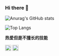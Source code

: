 ### Hi there 👋


![Anurag's GitHub stats](https://github-readme-stats.vercel.app/api?username=xxrBear)

![Top Langs](https://github-readme-stats.vercel.app/api/top-langs/?username=xxrBear&layout=compact&hide=javascript,html,css&card_width=250)


**热爱但是不擅长的技能**
<div>
    <img height="20" width="20" src="https://cdn.jsdelivr.net/npm/simple-icons@v7/icons/simpleicons.svg" />
    <img height="20" width="20" src="https://unpkg.com/simple-icons@v7/icons/simpleicons.svg" />
 </div>
